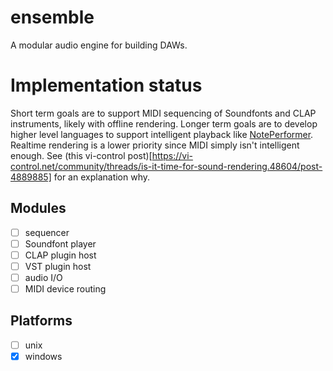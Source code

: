 # ensemble

A modular audio engine for building DAWs.

# Implementation status

Short term goals are to support MIDI sequencing of Soundfonts and CLAP instruments, likely with offline rendering. Longer term goals are to develop higher level languages to support intelligent playback like [NotePerformer](https://www.noteperformer.com/). Realtime rendering is a lower priority since MIDI simply isn't intelligent enough. See (this vi-control post)[https://vi-control.net/community/threads/is-it-time-for-sound-rendering.48604/post-4889885] for an explanation why.

## Modules

- [ ] sequencer
- [ ] Soundfont player
- [ ] CLAP plugin host
- [ ] VST plugin host
- [ ] audio I/O
- [ ] MIDI device routing

## Platforms

- [ ] unix
- [x] windows